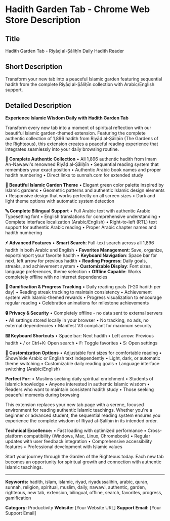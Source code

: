 # Hadith Garden Tab - Chrome Web Store Description

## Title
Hadith Garden Tab - Riyāḍ al-Ṣāliḥīn Daily Hadith Reader

## Short Description
Transform your new tab into a peaceful Islamic garden featuring sequential hadith from the complete Riyāḍ al-Ṣāliḥīn collection with Arabic/English support.

## Detailed Description

**Experience Islamic Wisdom Daily with Hadith Garden Tab**

Transform every new tab into a moment of spiritual reflection with our beautiful Islamic garden-themed extension. Featuring the complete authentic collection of 1,896 hadith from Riyāḍ al-Ṣāliḥīn (The Gardens of the Righteous), this extension creates a peaceful reading experience that integrates seamlessly into your daily browsing routine.

**📖 Complete Authentic Collection**
• All 1,896 authentic hadith from Imam An-Nawawi's renowned Riyāḍ al-Ṣāliḥīn
• Sequential reading system that remembers your exact position
• Authentic Arabic book names and proper hadith numbering
• Direct links to sunnah.com for extended study

**🌿 Beautiful Islamic Garden Theme**
• Elegant green color palette inspired by Islamic gardens
• Geometric patterns and authentic Islamic design elements
• Responsive design that works perfectly on all screen sizes
• Dark and light theme options with automatic system detection

**🔤 Complete Bilingual Support**
• Full Arabic text with authentic Arabic Typesetting font
• English translations for comprehensive understanding
• Complete interface localization (Arabic/English)
• Right-to-left (RTL) text support for authentic Arabic reading
• Proper Arabic chapter names and hadith numbering

**⚡ Advanced Features**
• **Smart Search**: Full-text search across all 1,896 hadith in both Arabic and English
• **Favorites Management**: Save, organize, export/import your favorite hadith
• **Keyboard Navigation**: Space bar for next, left arrow for previous hadith
• **Reading Progress**: Daily goals, streaks, and achievement system
• **Customizable Display**: Font sizes, language preferences, theme selection
• **Offline Capable**: Works completely offline with no internet dependencies

**🎯 Gamification & Progress Tracking**
• Daily reading goals (1-20 hadith per day)
• Reading streak tracking to maintain consistency
• Achievement system with Islamic-themed rewards
• Progress visualization to encourage regular reading
• Celebration animations for milestone achievements

**🔒 Privacy & Security**
• Completely offline - no data sent to external servers
• All settings stored locally in your browser
• No tracking, no ads, no external dependencies
• Manifest V3 compliant for maximum security

**⌨️ Keyboard Shortcuts**
• Space bar: Next hadith
• Left arrow: Previous hadith
• / or Ctrl+K: Open search
• F: Toggle favorites
• S: Open settings

**🎨 Customization Options**
• Adjustable font sizes for comfortable reading
• Show/hide Arabic or English text independently
• Light, dark, or automatic theme switching
• Customizable daily reading goals
• Language interface switching (Arabic/English)

**Perfect For:**
• Muslims seeking daily spiritual enrichment
• Students of Islamic knowledge
• Anyone interested in authentic Islamic wisdom
• Readers who want to maintain consistent hadith study
• Those seeking peaceful moments during browsing

This extension replaces your new tab page with a serene, focused environment for reading authentic Islamic teachings. Whether you're a beginner or advanced student, the sequential reading system ensures you experience the complete wisdom of Riyāḍ al-Ṣāliḥīn in its intended order.

**Technical Excellence:**
• Fast loading with optimized performance
• Cross-platform compatibility (Windows, Mac, Linux, Chromebook)
• Regular updates with user feedback integration
• Comprehensive accessibility features
• Professional development with Islamic values

Start your journey through the Garden of the Righteous today. Each new tab becomes an opportunity for spiritual growth and connection with authentic Islamic teachings.

---

**Keywords:** hadith, islam, islamic, riyad, riyadussalihin, arabic, quran, sunnah, religion, spiritual, muslim, daily, nawawi, authentic, garden, righteous, new tab, extension, bilingual, offline, search, favorites, progress, gamification

**Category:** Productivity
**Website:** [Your Website URL]
**Support Email:** [Your Support Email]